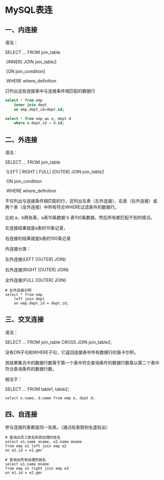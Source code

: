 # MySQL表连

## 一、内连接

语法：

SELECT … FROM join_table

​	 [INNER] JOIN join_table2

​	 [ON join_condition] 

​	WHERE where_definition

只列出这些连接表中与连接条件相匹配的数据行

```sql
select * from emp 
	inner join dept
	on emp.dept_id=dept.id;
	
select * from emp as e, dept d
	where e.dept_id = d.id;
```



## 二、外连接

语法：

SELECT … FROM join_table

​	 (LEFT | RIGHT | FULL) [OUTER] JOIN join_table2

​	ON join_condition

​	WHERE where_definition 

不仅列出与连接条件相匹配的行，还列出左表（左外连接）、右表（右外连接）或两个表（全外连接）中所有符合WHERE过滤条件的数据行。



比如 a，b两张表，a表10条数据 b 表100条数据，然后所有都匹配不到的情况。

左连接结果就是a表的10条记录，

右连接的结果就是b表的100条记录



外连接分类：

左外连接(LEFT [OUTER] JOIN)

右外连接(RIGHT [OUTER] JOIN)

全外连接(FULL [OUTER] JOIN)

```shell
# 左外连接示例
select * from emp 
	left join dept
	on emp.dept_id = dept.id;
```



## 三、交叉连接

语法：

SELECT … FROM join_table CROSS JOIN join_table2;

没有ON子句和WHERE子句，它返回连接表中所有数据行的笛卡尔积。

其结果集合中的数据行数等于第一个表中符合查询条件的数据行数乘以第二个表中符合查询条件的数据行数。

相当于：

SELECT … FROM table1, table2;

```shell
select e.name, d.name from emp e, dept d;
```



## 四、自连接

参与连接的表都是同一张表。（通过给表取别名虚拟出）

```shell
# 查询出员工姓名和其经理的姓名
select e1.name ename, e2.name mname
from emp e1 left join emp e2
on e2.id = e1.gmr

# 查询出所有经理的姓名
select e1.name mname
from emp e1 right join emp e2
on e1.id = e2.gmr
```





















